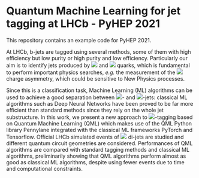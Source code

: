 # Quantum Machine Learning for jet tagging at LHCb - PyHEP 2021
This repository contains an example code for PyHEP 2021.

At LHCb, b-jets are tagged using several methods, some of them with high efficiency  but low purity or high purity and low efficiency. Particularly our aim is to  identify  jets produced by <img src="https://render.githubusercontent.com/render/math?math=b"> and <img src="https://render.githubusercontent.com/render/math?math=\bar{b}"> quarks, which is fundamental to perform important physics searches, *e.g.* the measurement of the <img src="https://render.githubusercontent.com/render/math?math=b-\bar{b}"> charge asymmetry, which could be sensitive to New Physics processes.

Since this is a classification task, Machine Learning (ML) algorithms can be used to achieve a good separation between <img src="https://render.githubusercontent.com/render/math?math=b">- and <img src="https://render.githubusercontent.com/render/math?math=\bar{b}">-jets: classical ML algorithms such as Deep Neural Networks have been proved to be far more efficient than standard methods since they rely on the whole jet substructure. In this work, we present a new approach to <img src="https://render.githubusercontent.com/render/math?math=b">-tagging based on Quantum Machine Learning (QML) which makes use of the QML Python library Pennylane integrated with the classical ML frameworks PyTorch and Tensorflow. Official LHCb simulated events of <img src="https://render.githubusercontent.com/render/math?math=b \bar{b}"> di-jets are studied and different quantum circuit geometries are considered. Performances of QML algorithms are compared with standard tagging methods and classical ML algorithms, preliminarily showing that QML algorithms perform almost as good as classical ML algorithms, despite using fewer events due to time and computational constraints.
